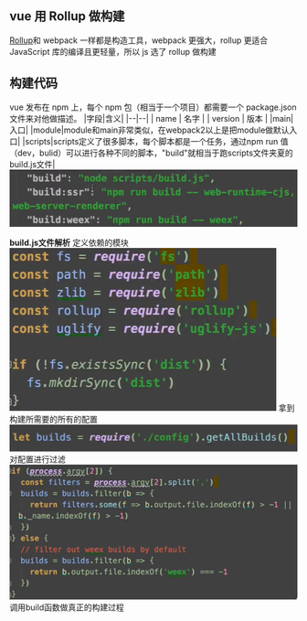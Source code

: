 ## vue 用 Rollup 做构建

[Rollup](https://github.com/rollup/rollup)和 webpack 一样都是构造工具，webpack 更强大，rollup 更适合 JavaScript 库的编译且更轻量，所以 js 选了 rollup 做构建

## 构建代码

vue 发布在 npm 上，每个 npm 包（相当于一个项目）都需要一个 package.json 文件来对他做描述。
|字段|含义|
|--|--|
| name | 名字 |
| version  | 版本 |
|main|入口|
|module|module和main非常类似，在webpack2以上是把module做默认入口|
|scripts|scripts定义了很多脚本，每个脚本都是一个任务，通过npm run 值（dev，bulid）可以进行各种不同的脚本，"build"就相当于跑scripts文件夹夏的build.js文件|
![](./images/build.png)

**build.js文件解析**
定义依赖的模块
![](./images/buildjs1.png)
拿到构建所需要的所有的配置
![](./images/buildjs2.png)
对配置进行过滤
![](./images/buildjs3.png)
调用build函数做真正的构建过程